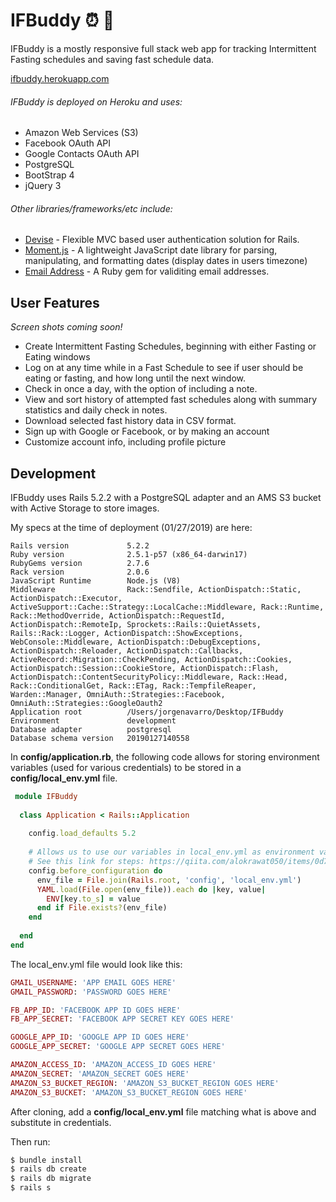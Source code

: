 # IFBuddy :alarm_clock: :hamburger:


IFBuddy is a mostly responsive full stack web app for tracking Intermittent Fasting schedules and saving fast schedule data.

[ifbuddy.herokuapp.com](ifbuddy.herokuapp.com)

###### IFBuddy is deployed on Heroku and uses:

  - Amazon Web Services (S3)
  - Facebook OAuth API
  - Google Contacts OAuth API
  - PostgreSQL
  - BootStrap 4
  - jQuery 3
  
###### Other libraries/frameworks/etc include:
- [Devise](https://www.google.com) - Flexible MVC based user authentication solution for Rails.
- [Moment.js](https://momentjs.com/) - A lightweight JavaScript date library for parsing, manipulating, and formatting dates (display dates in users timezone)
- [Email Address](https://github.com/afair/email_address) - A Ruby gem for validiting email addresses.

## User Features

*Screen shots coming soon!*

  - Create Intermittent Fasting Schedules, beginning with either Fasting or Eating windows
  - Log on at any time while in a Fast Schedule to see if user should be eating or fasting, and how long until the next window.
  - Check in once a day, with the option of including a note.
  - View and sort history of attempted fast schedules along with summary statistics and daily check in notes.
  - Download selected fast history data in CSV format.
  - Sign up with Google or Facebook, or by making an account
  - Customize account info, including profile picture

## Development

IFBuddy uses Rails 5.2.2 with a PostgreSQL adapter and an AMS S3 bucket with Active Storage to store images.

My specs at the time of deployment (01/27/2019) are here:

```
Rails version             5.2.2
Ruby version              2.5.1-p57 (x86_64-darwin17)
RubyGems version          2.7.6
Rack version              2.0.6
JavaScript Runtime        Node.js (V8)
Middleware                Rack::Sendfile, ActionDispatch::Static, ActionDispatch::Executor, ActiveSupport::Cache::Strategy::LocalCache::Middleware, Rack::Runtime, Rack::MethodOverride, ActionDispatch::RequestId, ActionDispatch::RemoteIp, Sprockets::Rails::QuietAssets, Rails::Rack::Logger, ActionDispatch::ShowExceptions, WebConsole::Middleware, ActionDispatch::DebugExceptions, ActionDispatch::Reloader, ActionDispatch::Callbacks, ActiveRecord::Migration::CheckPending, ActionDispatch::Cookies, ActionDispatch::Session::CookieStore, ActionDispatch::Flash, ActionDispatch::ContentSecurityPolicy::Middleware, Rack::Head, Rack::ConditionalGet, Rack::ETag, Rack::TempfileReaper, Warden::Manager, OmniAuth::Strategies::Facebook, OmniAuth::Strategies::GoogleOauth2
Application root          /Users/jorgenavarro/Desktop/IFBuddy
Environment               development
Database adapter          postgresql
Database schema version   20190127140558
```

In **config/application.rb**, the following code allows for storing environment variables (used for various credentials) to be stored in a **config/local_env.yml** file.

```ruby
 module IFBuddy
 
  class Application < Rails::Application
  
    config.load_defaults 5.2
    
    # Allows us to use our variables in local_env.yml as environment variables.
    # See this link for steps: https://qiita.com/alokrawat050/items/0d7791b3915579f95791
    config.before_configuration do
      env_file = File.join(Rails.root, 'config', 'local_env.yml')
      YAML.load(File.open(env_file)).each do |key, value|
        ENV[key.to_s] = value
      end if File.exists?(env_file)
    end
  
  end
end
```

The local_env.yml file would look like this:
```ruby
GMAIL_USERNAME: 'APP EMAIL GOES HERE'
GMAIL_PASSWORD: 'PASSWORD GOES HERE'

FB_APP_ID: 'FACEBOOK APP ID GOES HERE'
FB_APP_SECRET: 'FACEBOOK APP SECRET KEY GOES HERE' 

GOOGLE_APP_ID: 'GOOGLE APP ID GOES HERE'
GOOGLE_APP_SECRET: 'GOOGLE APP SECRET GOES HERE'

AMAZON_ACCESS_ID: 'AMAZON_ACCESS_ID GOES HERE'
AMAZON_SECRET: 'AMAZON_SECRET GOES HERE'
AMAZON_S3_BUCKET_REGION: 'AMAZON_S3_BUCKET_REGION GOES HERE'
AMAZON_S3_BUCKET: 'AMAZON_S3_BUCKET_REGION GOES HERE'
```

After cloning, add a **config/local_env.yml** file matching what is above and substitute in credentials.

Then run:

```sh
$ bundle install
$ rails db create
$ rails db migrate
$ rails s
```


